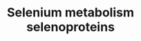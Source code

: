 ---
annotations:
- id: PW:0000133
  parent: classic metabolic pathway
  type: Pathway Ontology
  value: selenoamino acid metabolic pathway
authors:
- MaintBot
- Mkutmon
- Lindarieswijk
- Eweitz
citedin:
- link: PMC3677916
  title: Liver transcriptome changes in zebrafish during acclimation to transport-associated
    stress (2013)
description: '* Comments belonging to specific genes on the Selenoprotein pathway
  ** TRXND3 gene: Although the geneID is correct, the sequence of this gene was guessed
  by analogy. ** Cystathionine gamma-lyase is the mammalian form of bacterial methionine
  gamma-lyase ** A selenoprotein database exists at: http://www.selenodb.org.'
last-edited: 2021-05-07
organisms:
- Danio rerio
redirect_from:
- /index.php/Pathway:WP1358
- /instance/WP1358
- /instance/WP1358_r116448
revision: r116448
schema-jsonld:
- '@context': https://schema.org/
  '@id': https://wikipathways.github.io/pathways/WP1358.html
  '@type': Dataset
  creator:
    '@type': Organization
    name: WikiPathways
  description: '* Comments belonging to specific genes on the Selenoprotein pathway
    ** TRXND3 gene: Although the geneID is correct, the sequence of this gene was
    guessed by analogy. ** Cystathionine gamma-lyase is the mammalian form of bacterial
    methionine gamma-lyase ** A selenoprotein database exists at: http://www.selenodb.org.'
  keywords:
  - GPX3
  - LOC557632
  - Nfe2l2
  - Sars
  - SeC
  - SeMet
  - Selenophosphate
  - Sep15
  - Sephs1
  - Sp1
  - TXNRD1
  - TXNRD3
  - dio1
  - dio2
  - eefsec
  - fabp1a
  - fos
  - gpx4a
  - jun
  - rela
  - rpl30
  - sars2
  - selenbp1
  - selt1a
  - seph
  - sepm
  - sepn1
  - sepp1a
  - sepsecs
  - sepw1
  - sepx1
  - si:ch211-15i6.2
  - sp3
  - sps2
  - trnau1apl
  - zgc:103591
  - zgc:136970
  - zgc:171514
  license: CC0
  name: Selenium metabolism selenoproteins
seo: CreativeWork
title: Selenium metabolism selenoproteins
wpid: WP1358
---